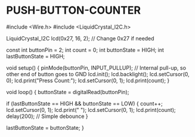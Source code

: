 # PUSH-BUTTON-COUNTER

#include <Wire.h>
#include <LiquidCrystal_I2C.h>

LiquidCrystal_I2C lcd(0x27, 16, 2); // Change 0x27 if needed

const int buttonPin = 2;
int count = 0;
int buttonState = HIGH;
int lastButtonState = HIGH;

void setup() {
  pinMode(buttonPin, INPUT_PULLUP); // Internal pull-up, so other end of button goes to GND
  lcd.init();
  lcd.backlight();
  lcd.setCursor(0, 0);
  lcd.print("Press Count:");
  lcd.setCursor(0, 1);
  lcd.print(count);
}

void loop() {
  buttonState = digitalRead(buttonPin);

  if (lastButtonState == HIGH && buttonState == LOW) {
    count++;
    lcd.setCursor(0, 1);
    lcd.print("                ");
    lcd.setCursor(0, 1);
    lcd.print(count);
    delay(200); // Simple debounce
  }

  lastButtonState = buttonState;
}

